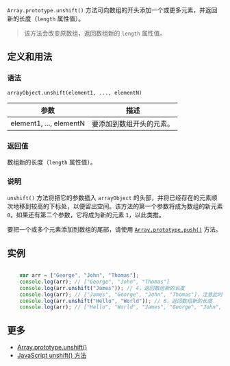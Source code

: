 `Array.prototype.unshift()` 方法可向数组的开头添加一个或更多元素，并返回新的长度（`length` 属性值）。

> 该方法会改变原数组，返回数组新的 `length` 属性值。

## 定义和用法

### 语法

`arrayObject.unshift(element1, ..., elementN)`

| 参数 | 描述 |
| --- | --- |
| element1, ..., elementN | 要添加到数组开头的元素。 |

### 返回值

数组新的长度（`length` 属性值）。

### 说明

`unshift()` 方法将把它的参数插入 `arrayObject` 的头部，并将已经存在的元素顺次地移到较高的下标处，以便留出空间。该方法的第一个参数将成为数组的新元素 `0`，如果还有第二个参数，它将成为新的元素 `1`，以此类推。

要把一个或多个元素添加到数组的尾部，请使用 [`Array.prototype.push()`](array-prototype-push.html) 方法。

## 实例

```javascript

    var arr = ["George", "John", "Thomas"];
    console.log(arr); // ["George", "John", "Thomas"] 
    console.log(arr.unshift("James")); // 4，返回数组新的长度
    console.log(arr); // ["James", "George", "John", "Thomas"]，注意此时数组发生了变化
    console.log(arr.unshift("Hello", "World")); // 6，返回数组新的长度
    console.log(arr); // ["Hello", "World", "James", "George", "John", "Thomas"]，注意此时数组发生了变化

```

## 更多

*   [Array.prototype.unshift()](https://developer.mozilla.org/zh-CN/docs/Web/JavaScript/Reference/Global_Objects/Array/unshift)
*   [JavaScript unshift() 方法](http://www.w3school.com.cn/jsref/jsref_unshift.asp)